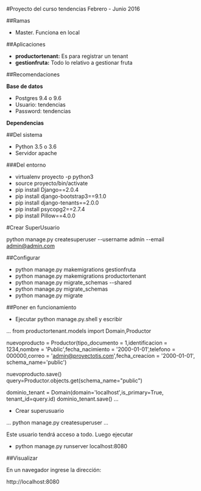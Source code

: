#Proyecto del curso tendencias Febrero - Junio 2016

##Ramas
* Master. Funciona en local 

##Aplicaciones

* <b>productortenant:</b> Es para registrar un tenant
* <b>gestionfruta:</b> Todo lo relativo a gestionar fruta

##Recomendaciones

<b>Base de datos</b>
* Postgres 9.4 o 9.6
* Usuario: tendencias
* Password: tendencias

 <b>Dependencias</b>

##Del sistema

* Python 3.5 o 3.6
* Servidor apache

###Del entorno

* virtualenv proyecto -p python3
* source proyecto/bin/activate
* pip install Django==2.0.4
* pip install django-bootstrap3==9.1.0
* pip install django-tenants==2.0.0
* pip install psycopg2==2.7.4
* pip install Pillow==4.0.0

#Crear SuperUsuario

python manage.py createsuperuser --username admin --email admin@admin.com

##Configurar

* python manage.py makemigrations gestionfruta
* python manage.py makemigrations productortenant
* python manage.py migrate_schemas --shared
* python manage.py migrate_schemas
* python manage.py migrate

##Poner en funcionamiento

* Ejecutar python manage.py.shell y escribir

...
from productortenant.models import Domain,Productor

nuevoproducto = Productor(tipo_documento = 1,identificacion = 1234,nombre = 'Public',fecha_nacimiento =  '2000-01-01',telefono = 000000,correo = 'admin@proyectotis.com',fecha_creacion = '2000-01-01', schema_name='public')

nuevoproducto.save()
query=Productor.objects.get(schema_name="public")


dominio_tenant = Domain(domain='localhost',is_primary=True, tenant_id=query.id)
dominio_tenant.save()
...

* Crear superusuario

...
python manage.py createsuperuser
...

Este usuario tendrá acceso a todo. Luego ejecutar

* python manage.py runserver localhost:8080



##Visualizar
  
En un navegador ingrese la dirección:

http://localhost:8080
 
